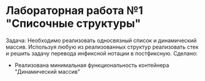 # Лабораторная работа №1 "Списочные структуры"
Задача: Необходимо реализовать односвязный список и динамический массив. Используя любую из реализованных структур реализовать стек и решить задачу перевода инфиксной нотации в постфиксную.
Сделано:
+ Реализована минимальная функциональность контейнера "Динамический массив"